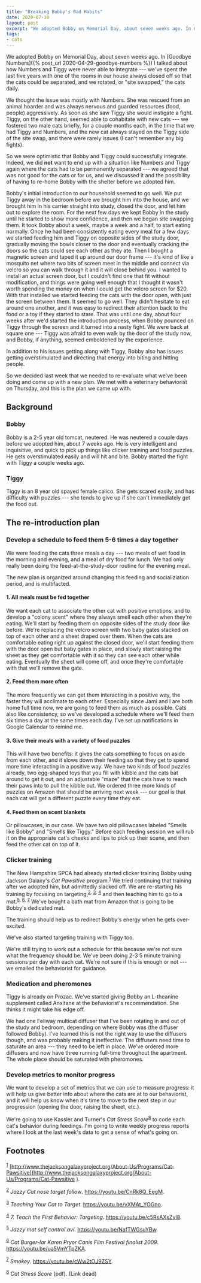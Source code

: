 ```yaml
---
title: "Breaking Bobby's Bad Habits"
date: 2020-07-10
layout: post
excerpt: "We adopted Bobby on Memorial Day, about seven weeks ago. In Goodbye Numbers I talked about how Numbers and Tiggy were never able to integrate --- we've spent the last five years with one of the rooms in our house always closed off so that the cats could be separated, and we rotated, or 'site swapped,' the cats daily. We thought the issue was mostly with Numbers. She was rescued from an animal hoarder and was always nervous and guarded resources (food, people) aggressively. As soon as she saw Tiggy she would instigate a fight. Tiggy, on the other hand, seemed able to cohabitate with new cats --- we fostered two male cats briefly, for a couple months each, in the time that we had Tiggy and Numbers, and the new cat always stayed on the Tiggy side of the site swap, and there were rarely issues (I can't remember any big fights)."
tags: 
- cats
---
```

We adopted Bobby on Memorial Day, about seven weeks ago. In [Goodbye Numbers]({% post_url 2020-04-29-goodbye-numbers %}) I talked about how Numbers and Tiggy were never able to integrate --- we've spent the last five years with one of the rooms in our house always closed off so that the cats could be separated, and we rotated, or "site swapped," the cats daily.

We thought the issue was mostly with Numbers. She was rescued from an animal hoarder and was always nervous and guarded resources (food, people) aggressively. As soon as she saw Tiggy she would instigate a fight. Tiggy, on the other hand, seemed able to cohabitate with new cats --- we fostered two male cats briefly, for a couple months each, in the time that we had Tiggy and Numbers, and the new cat always stayed on the Tiggy side of the site swap, and there were rarely issues (I can't remember any big fights).

So we were optimistic that Bobby and Tiggy could successfully integrate. Indeed, we did **not** want to end up with a situation like Numbers and Tiggy again where the cats had to be permanently separated --- we agreed that was not good for the cats or for us, and we discussed it and the possibility of having to re-home Bobby with the shelter before we adopted him.

Bobby's initial introduction to our household seemed to go well. We put Tiggy away in the bedroom before we brought him into the house, and we brought him in his carrier straight into study, closed the door, and let him out to explore the room. For the next few days we kept Bobby in the study until he started to show more confidence, and then we began site swapping them. It took Bobby about a week, maybe a week and a half, to start eating normally. Once he had been consistently eating every meal for a few days we started feeding him and Tiggy on opposite sides of the study door, gradually moving the bowls closer to the door and eventually cracking the doors so the cats could see each other as they ate. Then I bought a magnetic screen and taped it up around our door frame --- it's kind of like a mosquito net where two bits of screen meet in the middle and connect via velcro so you can walk through it and it will close behind you. I wanted to install an actual screen door, but I couldn't find one that fit without modification, and things were going well enough that I thought it wasn't worth spending the money on when I could get the velcro screen for $20. With that installed we started feeding the cats with the door open, with just the screen between them. It seemed to go well. They didn't hesitate to eat around one another, and it was easy to redirect their attention back to the food or a toy if they started to stare. That was until one day, about four weeks after we'd started the introduction process, when Bobby pounced on Tiggy through the screen and it turned into a nasty fight. We were back at square one --- Tiggy was afraid to even walk by the door of the study now, and Bobby, if anything, seemed emboldened by the experience.

In addition to his issues getting along with Tiggy, Bobby also has issues getting overstimulated and directing that energy into biting and hitting people.

So we decided last week that we needed to re-evaluate what we've been doing and come up with a new plan. We met with a veterinary behaviorist on Thursday, and this is the plan we came up with.


## Background


### Bobby

Bobby is a 2-5 year old tomcat, neutered. He was neutered a couple days before we adopted him, about 7 weeks ago. He is very intelligent and inquisitive, and quick to pick up things like clicker training and food puzzles. He gets overstimulated easily and will hit and bite. Bobby started the fight with Tiggy a couple weeks ago.


### Tiggy

Tiggy is an 8 year old spayed female calico. She gets scared easily, and has difficulty with puzzles --- she tends to give up if she can't immediately get the food out.


## The re-introduction plan


### Develop a schedule to feed them 5-6 times a day together

We were feeding the cats three meals a day --- two meals of wet food in the morning and evening, and a meal of dry food for lunch. We had only really been doing the feed-at-the-study-door routine for the evening meal.

The new plan is organized around changing this feeding and socializiation period, and is multifacted.


#### 1. All meals must be fed together

We want each cat to associate the other cat with positive emotions, and to develop a "colony scent" where they always smell each other when they're eating. We'll start by feeding them on opposite sides of the study door like before. We're replacing the velcro screen with two baby gates stacked on top of each other and a sheet draped over them. When the cats are comfortable eating right up against the closed door, we'll start feeding them with the door open but baby gates in place, and slowly start raising the sheet as they get comfortable with it so they can see each other while eating. Eventually the sheet will come off, and once they're comfortable with that we'll remove the gate.


#### 2. Feed them more often

The more frequently we can get them interacting in a positive way, the faster they will acclimate to each other. Especially since Jami and I are both home full time now, we are going to feed them as much as possible. Cats also like consistency, so we've developed a schedule where we'll feed them six times a day at the same times each day. I've set up notifications in Google Calendar to remind me.


#### 3. Give their meals with a variety of food puzzles

This will have two benefits: it gives the cats something to focus on aside from each other, and it slows down their feeding so that they get to spend more time interacting in a positive way. We have two kinds of food puzzles already, two egg-shaped toys that you fill with kibble and the cats bat around to get it out, and an adjustable "maze" that the cats have to reach their paws into to pull the kibble out. We ordered three more kinds of puzzles on Amazon that should be arriving next week --- our goal is that each cat will get a different puzzle every time they eat.


#### 4. Feed them on scent blankets

Or pillowcases, in our case. We have two old pillowcases labeled "Smells like Bobby" and "Smells like Tiggy." Before each feeding session we will rub it on the appropriate cat's cheeks and lips to pick up their scene, and then feed the other cat on top of it.


### Clicker training

The New Hampshire SPCA had already started clicker training Bobby using Jackson Galaxy's *Cat Pawsitive* program.<sup><a id="fnr.1" class="footref" href="#fn.1">1</a></sup> We tried continuing that training after we adopted him, but admittedly slacked off. We are re-starting his training by focusing on targeting,<sup><a id="fnr.2" class="footref" href="#fn.2">2</a></sup><sup>, </sup><sup><a id="fnr.3" class="footref" href="#fn.3">3</a></sup><sup>, </sup><sup><a id="fnr.4" class="footref" href="#fn.4">4</a></sup> and then teaching him to go to a mat.<sup><a id="fnr.5" class="footref" href="#fn.5">5</a></sup><sup>, </sup><sup><a id="fnr.6" class="footref" href="#fn.6">6</a></sup><sup>, </sup><sup><a id="fnr.7" class="footref" href="#fn.7">7</a></sup> We've bought a bath mat from Amazon that is going to be Bobby's dedicated mat.

The training should help us to redirect Bobby's energy when he gets over-excited.

We've also started targeting training with Tiggy too.

We're still trying to work out a schedule for this because we're not sure what the frequency should be. We've been doing 2-3 5 minute training sessions per day with each cat. We're not sure if this is enough or not --- we emailed the behaviorist for guidance.


### Medication and pheromones

Tiggy is already on Prozac. We've started giving Bobby an L-theanine supplement called Anxitane at the behaviorist's recommendation. She thinks it might take his edge off.

We had one Feliway multicat diffuser that I've been rotating in and out of the study and bedroom, depending on where Bobby was (the diffuser followed Bobby). I've learned this is not the right way to use the diffusers though, and was probably making it ineffective. The diffusers need time to saturate an area --- they need to be left in place. We've ordered more diffusers and now have three running full-time throughout the apartment. The whole place should be saturated with pheromones.


### Develop metrics to monitor progress

We want to develop a set of metrics that we can use to measure progress: it will help us give better info about where the cats are at to our behaviorist, and it will help us know when it's time to move to the next step in our progression (opening the door, raising the sheet, etc.).

We're going to use Kassler and Turner's *Cat Stress Score*<sup><a id="fnr.8" class="footref" href="#fn.8">8</a></sup> to code each cat's behavior during feedings. I'm going to write weekly progress reports where I look at the last week's data to get a sense of what's going on.

## Footnotes

<sup><a id="fn.1" href="#fnr.1">1</a></sup> [http://www.thejacksongalaxyproject.org/About-Us/Programs/Cat-Pawsitive](http://www.thejacksongalaxyproject.org/About-Us/Programs/Cat-Pawsitive ).

<sup><a id="fn.2" href="#fnr.2">2</a></sup> *Jazzy Cat nose target follow*. <https://youtu.be/CnRk8Q_EegM>.

<sup><a id="fn.3" href="#fnr.3">3</a></sup> *Teaching Your Cat to Target*. <https://youtu.be/vXMAt_YOGno>.

<sup><a id="fn.4" href="#fnr.4">4</a></sup> *7. Teach the First Behavior: Targeting*. <https://youtu.be/c5RsAXsZvI8>.

<sup><a id="fn.5" href="#fnr.5">5</a></sup> *Jazzy mat self control.avi*. <https://youtu.be/NafTWGsuYBw>.

<sup><a id="fn.6" href="#fnr.6">6</a></sup> *Cat Burger-lar Karen Pryor Canis Film Festival finalist 2009*. <https://youtu.be/ua5VmYTpZKA>.

<sup><a id="fn.7" href="#fnr.7">7</a></sup> *Smokey*. <https://youtu.be/cWw2tOJ9ZSY>.

<sup><a id="fn.8" href="#fnr.8">8</a></sup> *Cat Stress Score* (pdf). (Link dead)
